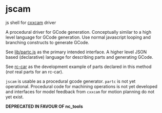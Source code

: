jscam
=====

js shell for [cxxcam](https://github.com/mythagel/cxxcam) driver

A procedural driver for GCode generation. Conceptually similar to a high level language for GCode generation. Use normal javascript looping and branching constructs to generate GCode.

See [lib/partc.js](https://github.com/mythagel/jscam/blob/master/lib/partc.js) as the primary intended interface. A higher level JSON based (declarative) language for describing parts and generating GCode.

See [rc-car](https://github.com/mythagel/rc-car) as the development example of parts declared in this method (_not_ real parts for an rc-car).

`jscam` is usable as a procedural gcode generator.
`partc` is not yet operational. Procedural code for machining operations is not yet developed and interfaces for model feedback from `cxxcam` for motion planning do not yet exist.

**DEPRECATED IN FAVOUR OF nc_tools**
